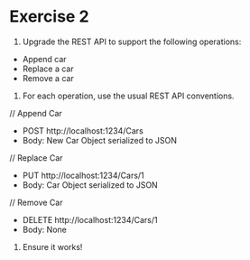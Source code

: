# Exercise 2

1. Upgrade the REST API to support the following operations:

- Append car
- Replace a car
- Remove a car

1. For each operation, use the usual REST API conventions.

// Append Car
- POST http://localhost:1234/Cars
- Body: New Car Object serialized to JSON

// Replace Car
- PUT http://localhost:1234/Cars/1
- Body: Car Object serialized to JSON

// Remove Car
- DELETE http://localhost:1234/Cars/1
- Body: None

1. Ensure it works!